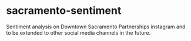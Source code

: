 # sacramento-sentiment
Sentiment analysis on Downtown Sacramento Partnerships instagram and to be extended to other social media channels in the future.
